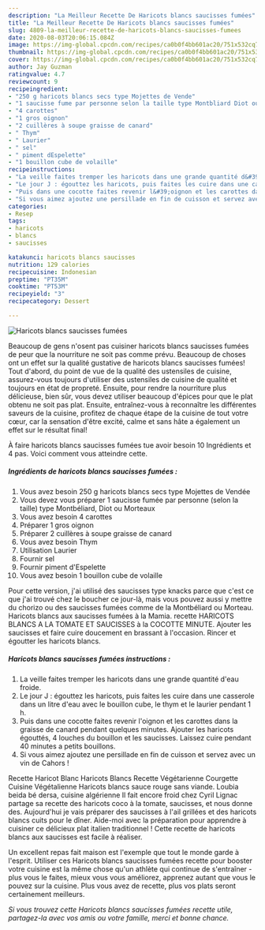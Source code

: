 ```yaml
---
description: "La Meilleur Recette De Haricots blancs saucisses fumées"
title: "La Meilleur Recette De Haricots blancs saucisses fumées"
slug: 4809-la-meilleur-recette-de-haricots-blancs-saucisses-fumees
date: 2020-08-03T20:06:15.084Z
image: https://img-global.cpcdn.com/recipes/ca0b0f4bb601ac20/751x532cq70/haricots-blancs-saucisses-fumees-photo-principale-de-la-recette.jpg
thumbnail: https://img-global.cpcdn.com/recipes/ca0b0f4bb601ac20/751x532cq70/haricots-blancs-saucisses-fumees-photo-principale-de-la-recette.jpg
cover: https://img-global.cpcdn.com/recipes/ca0b0f4bb601ac20/751x532cq70/haricots-blancs-saucisses-fumees-photo-principale-de-la-recette.jpg
author: Jay Guzman
ratingvalue: 4.7
reviewcount: 9
recipeingredient:
- "250 g haricots blancs secs type Mojettes de Vende"
- "1 saucisse fume par personne selon la taille type Montbliard Diot ou Morteaux"
- "4 carottes"
- "1 gros oignon"
- "2 cuillères à soupe graisse de canard"
- " Thym"
- " Laurier"
- " sel"
- " piment dEspelette"
- "1 bouillon cube de volaille"
recipeinstructions:
- "La veille faites tremper les haricots dans une grande quantité d&#39;eau froide."
- "Le jour J : égouttez les haricots, puis faites les cuire dans une casserole dans un litre d&#39;eau avec le bouillon cube, le thym et le laurier pendant 1 h."
- "Puis dans une cocotte faites revenir l&#39;oignon et les carottes dans la graisse de canard pendant quelques minutes. Ajouter les haricots égouttés, 4 louches du bouillon et les saucisses. Laissez cuire pendant 40 minutes a petits bouillons."
- "Si vous aimez ajoutez une persillade en fin de cuisson et servez avec un vin de Cahors !"
categories:
- Resep
tags:
- haricots
- blancs
- saucisses

katakunci: haricots blancs saucisses 
nutrition: 129 calories
recipecuisine: Indonesian
preptime: "PT35M"
cooktime: "PT53M"
recipeyield: "3"
recipecategory: Dessert

---
```



![Haricots blancs saucisses fumées](https://img-global.cpcdn.com/recipes/ca0b0f4bb601ac20/751x532cq70/haricots-blancs-saucisses-fumees-photo-principale-de-la-recette.jpg)

Beaucoup de gens n'osent pas cuisiner haricots blancs saucisses fumées de peur que la nourriture ne soit pas comme prévu. Beaucoup de choses ont un effet sur la qualité gustative de haricots blancs saucisses fumées! Tout d'abord, du point de vue de la qualité des ustensiles de cuisine, assurez-vous toujours d'utiliser des ustensiles de cuisine de qualité et toujours en état de propreté. Ensuite, pour rendre la nourriture plus délicieuse, bien sûr, vous devez utiliser beaucoup d'épices pour que le plat obtenu ne soit pas plat. Ensuite, entraînez-vous à reconnaître les différentes saveurs de la cuisine, profitez de chaque étape de la cuisine de tout votre cœur, car la sensation d'être excité, calme et sans hâte a également un effet sur le résultat final!

<!--inarticleads1-->

À faire haricots blancs saucisses fumées tue avoir besoin 10 Ingrédients et 4 pas. Voici comment vous atteindre cette.

##### Ingrédients de haricots blancs saucisses fumées :

1. Vous avez besoin 250 g haricots blancs secs type Mojettes de Vendée
1. Vous devez vous préparer 1 saucisse fumée par personne (selon la taille) type Montbéliard, Diot ou Morteaux
1. Vous avez besoin 4 carottes
1. Préparer 1 gros oignon
1. Préparer 2 cuillères à soupe graisse de canard
1. Vous avez besoin  Thym
1. Utilisation  Laurier
1. Fournir  sel
1. Fournir  piment d&#39;Espelette
1. Vous avez besoin 1 bouillon cube de volaille


Pour cette version, j&#39;ai utilisé des saucisses type knacks parce que c&#39;est ce que j&#39;ai trouvé chez le boucher ce jour-là, mais vous pouvez aussi y mettre du chorizo ou des saucisses fumées comme de la Montbéliard ou Morteau. Haricots blancs aux saucisses fumées à la Mamia. recette HARICOTS BLANCS A LA TOMATE ET SAUCISSES à la COCOTTE MINUTE. Ajouter les saucisses et faire cuire doucement en brassant à l&#39;occasion. Rincer et égoutter les haricots blancs. 

<!--inarticleads2-->

##### Haricots blancs saucisses fumées instructions :

1. La veille faites tremper les haricots dans une grande quantité d&#39;eau froide.
1. Le jour J : égouttez les haricots, puis faites les cuire dans une casserole dans un litre d&#39;eau avec le bouillon cube, le thym et le laurier pendant 1 h.
1. Puis dans une cocotte faites revenir l&#39;oignon et les carottes dans la graisse de canard pendant quelques minutes. Ajouter les haricots égouttés, 4 louches du bouillon et les saucisses. Laissez cuire pendant 40 minutes a petits bouillons.
1. Si vous aimez ajoutez une persillade en fin de cuisson et servez avec un vin de Cahors !


Recette Haricot Blanc Haricots Blancs Recette Végétarienne Courgette Cuisine Végétalienne Haricots blancs sauce rouge sans viande. Loubia beida bé dersa, cuisine algérienne Il fait encore froid chez Cyril Lignac partage sa recette des haricots coco à la tomate, saucisses, et nous donne des. Aujourd&#39;hui je vais préparer des saucisses à l&#39;ail grillées et des haricots blancs cuits pour le dîner. Aide-moi avec la préparation pour apprendre à cuisiner ce délicieux plat italien traditionnel ! Cette recette de haricots blancs aux saucisses est facile à réaliser. 

<!--inarticleads1-->

<p>
Un excellent repas fait maison est l'exemple que tout le monde garde à l'esprit. Utiliser ces Haricots blancs saucisses fumées recette pour booster votre cuisine est la même chose qu'un athlète qui continue de s'entraîner - plus vous le faites, mieux vous vous améliorez, apprenez autant que vous le pouvez sur la cuisine. Plus vous avez de recette, plus vos plats seront certainement meilleurs.
</p>

<p>
<i>Si vous trouvez cette Haricots blancs saucisses fumées recette utile, partagez-la avec vos amis ou votre famille, merci et bonne chance.</i>
</p>
